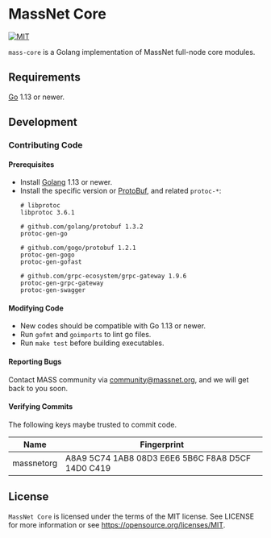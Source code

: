 # MassNet Core

[![MIT](https://img.shields.io/badge/license-MIT-brightgreen.svg)](./LICENSE)

`mass-core` is a Golang implementation of MassNet full-node core modules.

## Requirements

[Go](http://golang.org) 1.13 or newer.

## Development

### Contributing Code

#### Prerequisites

- Install [Golang](http://golang.org) 1.13 or newer.
- Install the specific version or [ProtoBuf](https://developers.google.com/protocol-buffers), and related `protoc-*`:
  ```
  # libprotoc
  libprotoc 3.6.1
  
  # github.com/golang/protobuf 1.3.2
  protoc-gen-go
  
  # github.com/gogo/protobuf 1.2.1
  protoc-gen-gogo
  protoc-gen-gofast
  
  # github.com/grpc-ecosystem/grpc-gateway 1.9.6
  protoc-gen-grpc-gateway
  protoc-gen-swagger
  ```

#### Modifying Code

- New codes should be compatible with Go 1.13 or newer.
- Run `gofmt` and `goimports` to lint go files.
- Run `make test` before building executables.

#### Reporting Bugs

Contact MASS community via community@massnet.org, and we will get back to you soon.

#### Verifying Commits

The following keys maybe trusted to commit code.

| Name | Fingerprint |
|------|-------------|
| massnetorg | A8A9 5C74 1AB8 08D3 E6E6  5B6C F8A8 D5CF 14D0 C419 |

## License

`MassNet Core` is licensed under the terms of the MIT license. See LICENSE for more information or see https://opensource.org/licenses/MIT.
